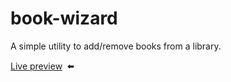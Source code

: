 # book-wizard

A simple utility to add/remove books from a library.

[Live preview](https://bwd202.github.io/book-wizard/)&ensp;⬅️

